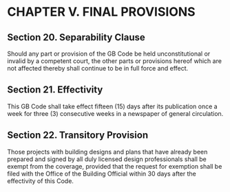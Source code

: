 # CHAPTER V. FINAL PROVISIONS

## Section 20. Separability Clause
Should any part or provision of the GB Code be held unconstitutional or invalid by a competent court, the other parts or provisions hereof which are not affected thereby shall continue to be in full force and effect.

## Section 21. Effectivity
This GB Code shall take effect fifteen (15) days after its publication once a week for three (3) consecutive weeks in a newspaper of general circulation.

## Section 22. Transitory Provision
Those projects with building designs and plans that have already been prepared and signed by all duly licensed design professionals shall be exempt from the coverage, provided that the request for exemption shall be filed with the Office of the Building Official within 30 days after the effectivity of this Code.
